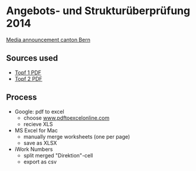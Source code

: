 # Angebots- und Strukturüberprüfung 2014

[Media announcement canton Bern](http://www.be.ch/portal/de/index/mediencenter/medienmitteilungen.meldungNeu.mm.html/portal/de/meldungen/mm/2013/06/20130628_0848_asp_fuehrt_zu_ausgeglichenembudget2014)

## Sources used

* [Topf 1 PDF](http://www.be.ch/portal/de/index/mediencenter/medienmitteilungen.assetref/content/dam/documents/portal/Medienmitteilungen/de/2013/06/2013-06-28-asp-2014-massnahmen-topf-1-de.pdf)
* [Topf 2 PDF](http://www.be.ch/portal/de/index/mediencenter/medienmitteilungen.assetref/content/dam/documents/portal/Medienmitteilungen/de/2013/06/2013-06-28-asp-2014-massnahmen-topf-2-de.pdf)

## Process

* Google: pdf to excel
    - choose www.pdftoexcelonline.com
    - recieve XLS
* MS Excel for Mac
    - manually merge worksheets (one per page)
    - save as XLSX
* iWork Numbers
    - split merged "Direktion"-cell
    - export as csv
